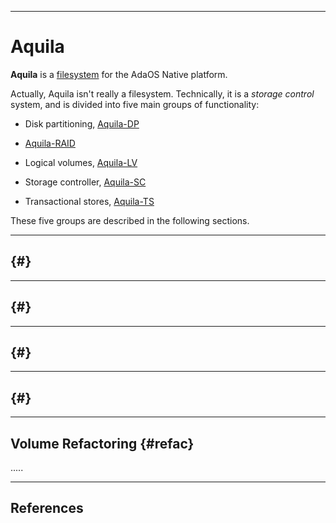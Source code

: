 -----------------------------------------------------------------------------------------------
# Aquila

__Aquila__ is a [filesystem][1] for the AdaOS Native platform. 

Actually, Aquila isn't really a filesystem. Technically, it is a _storage control_ system, and
is divided into five main groups of functionality: 

 * Disk partitioning, [Aquila-DP](diskpart.md)

 * [Aquila-RAID](raid.md)

 * Logical volumes, [Aquila-LV](logvol.md)

 * Storage controller, [Aquila-SC](storctrl.md)

 * Transactional stores, [Aquila-TS](transtor.md)

These five groups are described in the following sections. 



-----------------------------------------------------------------------------------------------
## {#}




-----------------------------------------------------------------------------------------------
## {#}




-----------------------------------------------------------------------------------------------
## {#}




-----------------------------------------------------------------------------------------------
## {#}




-----------------------------------------------------------------------------------------------
## Volume Refactoring {#refac}

.....




-----------------------------------------------------------------------------------------------
## References

[1]: <> "Filesystem (Wikipedia)"

[2]: <https://en.wikipedia.org/wiki/RAID> "Redundant Array of Independent Disks (Wikipedia)"




